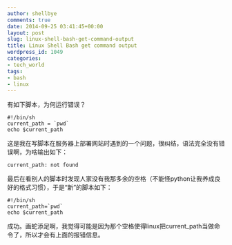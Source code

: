 ```yaml
---
author: shellbye
comments: true
date: 2014-09-25 03:41:45+00:00
layout: post
slug: linux-shell-bash-get-command-output
title: Linux Shell Bash get command output
wordpress_id: 1049
categories:
- tech_world
tags:
- bash
- linux
---
```


有如下脚本，为何运行错误？


    
    #!/bin/sh
    current_path = `pwd`
    echo $current_path



这是我在写脚本在服务器上部署网站时遇到的一个问题，很纠结，语法完全没有错误啊，为啥输出如下：


    
    current_path: not found



最后在看别人的脚本时发现人家没有我那多余的空格（不能怪python让我养成良好的格式习惯），于是“新”的脚本如下：


    
    #!/bin/sh
    current_path=`pwd`
    echo $current_path



成功。画蛇添足啊，我觉得可能是因为那个空格使得linux把current_path当做命令了，所以才会有上面的报错信息。

